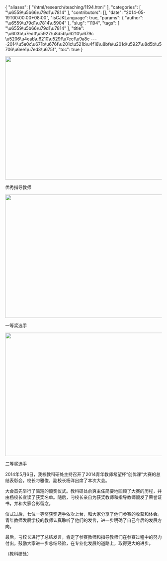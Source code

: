{
    "aliases": [
        "/html/research/teaching/1194.html"
    ],
    "categories": [
        "\u6559\u5b66\u79d1\u7814"
    ],
    "contributors": [],
    "date": "2014-05-19T00:00:00+08:00",
    "isCJKLanguage": true,
    "params": {
        "author": "\u6559\u79d1\u7814\u5904"
    },
    "slug": "1194",
    "tags": [
        "\u6559\u5b66\u79d1\u7814"
    ],
    "title": "\u603b\u7ed3\u5927\u8d5b\u6210\u679c  \u5206\u4eab\u6210\u529f\u7ecf\u9a8c ----2014\u5e0c\u671b\u676f\u201c\u521b\u4f18\u8bfe\u201d\u5927\u8d5b\u5706\u6ee1\u7ed3\u675f",
    "toc": true
}


<img
    src="https://cdn.tfls.online/mirror/full/b80faad36876fb60e8e56ae254306d95c0d3d3e8.jpg"
    style="display:block;margin-left:auto;margin-right:auto;"
    decoding="async"
    fetchpriority="auto"
    loading="lazy"
    height="397"
    width="600"
/>




优秀指导教师





<img
    src="https://cdn.tfls.online/mirror/full/88586882889ad91fa8ada06ca579156885c696e3.jpg"
    style="display:block;margin-left:auto;margin-right:auto;"
    decoding="async"
    fetchpriority="auto"
    loading="lazy"
    height="397"
    width="600"
/>




一等奖选手





<img
    src="https://cdn.tfls.online/mirror/full/4ebb9b0c724fe8229400551156dc9f2e945ddde7.jpg"
    style="display:block;margin-left:auto;margin-right:auto;"
    decoding="async"
    fetchpriority="auto"
    loading="lazy"
    height="397"
    width="600"
/>




二等奖选手









2014年5月6日，我校教科研处主持召开了2014青年教师希望杯“创优课”大赛的总结表彰会，校长刁雅俊，副校长杨洋出席了本次大会。




大会首先举行了简短的颁奖仪式。教科研处俞爽主任简要地回顾了大赛的历程，并由杨校长宣读了获奖名单。随后，刁校长亲自为获奖教师和指导教师颁发了荣誉证书，并和大家合影留念。




仪式过后，七位一等奖获奖选手依次上台，和大家分享了他们参赛的收获和体会。青年教师发展学校的教师认真聆听了他们的发言，进一步明确了自己今后的发展方向。




最后，刁校长进行了总结发言，肯定了参赛教师和指导教师们在参赛过程中的努力付出，鼓励大家进一步总结经验，在专业化发展的道路上，取得更大的进步。




（教科研处）





  



